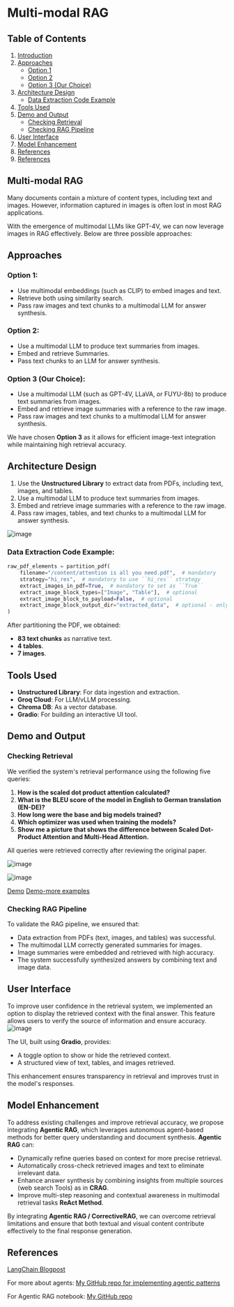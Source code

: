 # Multi-modal RAG

## Table of Contents
1. [Introduction](#multi-modal-rag)
2. [Approaches](#approaches)
   - [Option 1](#option-1)
   - [Option 2](#option-2)
   - [Option 3 (Our Choice)](#option-3-our-choice)
3. [Architecture Design](#architecture-design)
   - [Data Extraction Code Example](#data-extraction-code-example)
4. [Tools Used](#tools-used)
5. [Demo and Output](#demo-and-output)
   - [Checking Retrieval](#checking-retrieval)
   - [Checking RAG Pipeline](#checking-rag-pipeline)
6. [User Interface](#user-interface)
7. [Model Enhancement](#model-enhancement)
8. [References](#references)
7. [References](#references)

## Multi-modal RAG
Many documents contain a mixture of content types, including text and images. However, information captured in images is often lost in most RAG applications.

With the emergence of multimodal LLMs like GPT-4V, we can now leverage images in RAG effectively. Below are three possible approaches:

## Approaches
### Option 1:
- Use multimodal embeddings (such as CLIP) to embed images and text.
- Retrieve both using similarity search.
- Pass raw images and text chunks to a multimodal LLM for answer synthesis.

### Option 2:
- Use a multimodal LLM to produce text summaries from images.
- Embed and retrieve Summaries.
- Pass text chunks to an LLM for answer synthesis.

### Option 3 (Our Choice):
- Use a multimodal LLM (such as GPT-4V, LLaVA, or FUYU-8b) to produce text summaries from images.
- Embed and retrieve image summaries with a reference to the raw image.
- Pass raw images and text chunks to a multimodal LLM for answer synthesis.

We have chosen **Option 3** as it allows for efficient image-text integration while maintaining high retrieval accuracy.

## Architecture Design
1. Use the **Unstructured Library** to extract data from PDFs, including text, images, and tables.
2. Use a multimodal LLM to produce text summaries from images.
3. Embed and retrieve image summaries with a reference to the raw image.
4. Pass raw images, tables, and text chunks to a multimodal LLM for answer synthesis.

![image](https://github.com/user-attachments/assets/67f88c56-d3f7-41b3-84cd-244b9ae62b2d)

### Data Extraction Code Example:
```python
raw_pdf_elements = partition_pdf(
    filename="/content/attention is all you need.pdf",  # mandatory
    strategy="hi_res",  # mandatory to use ``hi_res`` strategy
    extract_images_in_pdf=True,  # mandatory to set as ``True``
    extract_image_block_types=["Image", "Table"],  # optional
    extract_image_block_to_payload=False,  # optional
    extract_image_block_output_dir="extracted_data",  # optional - only works when ``extract_image_block_to_payload=False``
)
```

After partitioning the PDF, we obtained:
- **83 text chunks** as narrative text.
- **4 tables**.
- **7 images**.

## Tools Used
- **Unstructured Library**: For data ingestion and extraction.
- **Groq Cloud**: For LLM/vLLM processing.
- **Chroma DB**: As a vector database.
- **Gradio**: For building an interactive UI tool.

## Demo and Output
### Checking Retrieval
We verified the system's retrieval performance using the following five queries:

1. **How is the scaled dot product attention calculated?**
2. **What is the BLEU score of the model in English to German translation (EN-DE)?**
3. **How long were the base and big models trained?**
4. **Which optimizer was used when training the models?**
5. **Show me a picture that shows the difference between Scaled Dot-Product Attention and Multi-Head Attention.**

All queries were retrieved correctly after reviewing the original paper.

![image](https://github.com/user-attachments/assets/c14e145d-522e-4913-a910-8a77ac662192)

![image](https://github.com/user-attachments/assets/9f3ca41c-159a-4a64-b603-732fafe3641f)

[Demo](https://drive.google.com/file/d/1Yy8-hUZhNN-RxgNnrboQtUB3JhhFH_UT/view?usp=sharing)
[Demo-more examples](https://drive.google.com/file/d/1cMSDoiCxOldLwJOpnRhAW14MVL4HIszD/view?usp=sharing)

### Checking RAG Pipeline
To validate the RAG pipeline, we ensured that:
- Data extraction from PDFs (text, images, and tables) was successful.
- The multimodal LLM correctly generated summaries for images.
- Image summaries were embedded and retrieved with high accuracy.
- The system successfully synthesized answers by combining text and image data.

## User Interface
To improve user confidence in the retrieval system, we implemented an option to display the retrieved context with the final answer. This feature allows users to verify the source of information and ensure accuracy.
![image](https://github.com/user-attachments/assets/7f1c6287-6223-450e-bbf8-9f6b796dda5a)


The UI, built using **Gradio**, provides:
- A toggle option to show or hide the retrieved context.
- A structured view of text, tables, and images retrieved.

This enhancement ensures transparency in retrieval and improves trust in the model's responses.

## Model Enhancement
To address existing challenges and improve retrieval accuracy, we propose integrating **Agentic RAG**, which leverages autonomous agent-based methods for better query understanding and document synthesis. **Agentic RAG** can:

- Dynamically refine queries based on context for more precise retrieval.
- Automatically cross-check retrieved images and text to eliminate irrelevant data.
- Enhance answer synthesis by combining insights from multiple sources (web search Tools) as in **CRAG**.
- Improve multi-step reasoning and contextual awareness in multimodal retrieval tasks **ReAct Method**.

By integrating **Agentic RAG / CorrectiveRAG**, we can overcome retrieval limitations and ensure that both textual and visual content contribute effectively to the final response generation.

## References
[LangChain Blogpost](https://blog.langchain.dev/semi-structured-multi-modal-rag/)

For more about agents: [My GitHub repo for implementing agentic patterns](https://github.com/mohamedsheded/Agentic-design-patterns)

For Agentic RAG notebook: [My GitHub repo](https://github.com/mohamedsheded/LangGraph-projects/tree/main/Agentic%20Rag)
